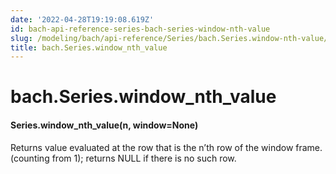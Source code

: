 ```yaml
---
date: '2022-04-28T19:19:08.619Z'
id: bach-api-reference-series-bach-series-window-nth-value
slug: /modeling/bach/api-reference/Series/bach.Series.window-nth-value/
title: bach.Series.window_nth_value
---
```


# bach.Series.window_nth_value


#### Series.window_nth_value(n, window=None)
Returns value evaluated at the row that is the n’th row of the window frame.
(counting from 1); returns NULL if there is no such row.

<!-- !! processed by numpydoc !! -->
